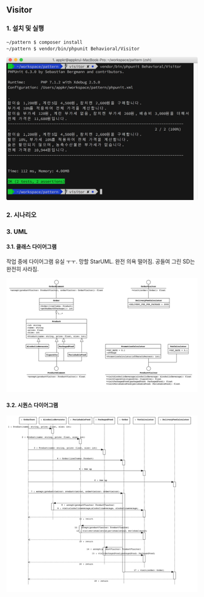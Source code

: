 ## Visitor

### 1. 설치 및 실행

```bash
~/pattern $ composer install
~/pattern $ vendor/bin/phpunit Behavioral/Visitor
```

![](docs/visitor.phpunit.png)

### 2. 시나리오

### 3. UML

#### 3.1. 클래스 다이어그램

작업 중에 다이어그램 유실 ㅜㅜ. 망할 StarUML. 완전 의욕 떨어짐. 공들여 그린 SD는 완전히 사라짐.

![](docs/visitor.class.png)

#### 3.2. 시퀀스 다이어그램

![](docs/visitor.sequence.png)
